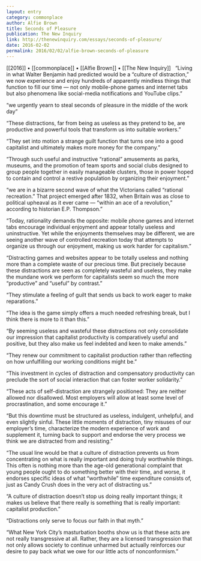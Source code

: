 ```yaml
---
layout: entry
category: commonplace
author: Alfie Brown
title: Seconds of Pleasure
publication: The New Inquiry
link: http://thenewinquiry.com/essays/seconds-of-pleasure/
date: 2016-02-02
permalink: 2016/02/02/alfie-brown-seconds-of-pleasure
---
```


[[2016]] • [[commonplace]] • [[Alfie Brown]] • [[The New Inquiry]]
 
“Living in what Walter Benjamin had predicted would be a “culture of distraction,” we now experience and enjoy hundreds of apparently mindless things that function to fill our time — not only mobile-phone games and internet tabs but also phenomena like social-media notifications and YouTube clips.”

“we urgently yearn to steal seconds of pleasure in the middle of the work day”

“These distractions, far from being as useless as they pretend to be, are productive and powerful tools that transform us into suitable workers.”

“They set into motion a strange guilt function that turns one into a good capitalist and ultimately makes more money for the company.”

“Through such useful and instructive “rational” amusements as parks, museums, and the promotion of team sports and social clubs designed to group people together in easily manageable clusters, those in power hoped to contain and control a restive population by organizing their enjoyment.”

“we are in a bizarre second wave of what the Victorians called “rational recreation.” That project emerged after 1832, when Britain was as close to political upheaval as it ever came — “within an ace of a revolution,” according to historian E.P. Thompson.”

“Today, rationality demands the opposite: mobile phone games and internet tabs encourage individual enjoyment and appear totally useless and uninstructive. Yet while the enjoyments themselves may be different, we are seeing another wave of controlled recreation today that attempts to organize us through our enjoyment, making us work harder for capitalism.”

“Distracting games and websites appear to be totally useless and nothing more than a complete waste of our precious time. But precisely because these distractions are seen as completely wasteful and useless, they make the mundane work we perform for capitalists seem so much the more “productive” and “useful” by contrast.”

“They stimulate a feeling of guilt that sends us back to work eager to make reparations.”

“The idea is the game simply offers a much needed refreshing break, but I think there is more to it than this.”

“By seeming useless and wasteful these distractions not only consolidate our impression that capitalist productivity is comparatively useful and positive, but they also make us feel indebted and keen to make amends.”

“They renew our commitment to capitalist production rather than reflecting on how unfulfilling our working conditions might be.”

“This investment in cycles of distraction and compensatory productivity can preclude the sort of social interaction that can foster worker solidarity.”

“These acts of self-distraction are strangely positioned: They are neither allowed nor disallowed. Most employers will allow at least some level of procrastination, and some encourage it.”

“But this downtime must be structured as useless, indulgent, unhelpful, and even slightly sinful. These little moments of distraction, tiny misuses of our employer’s time, characterize the modern experience of work and supplement it, turning back to support and endorse the very process we think we are distracted from and resisting.”

“The usual line would be that a culture of distraction prevents us from concentrating on what is really important and doing truly worthwhile things. This often is nothing more than the age-old generational complaint that young people ought to do something better with their time, and worse, it endorses specific ideas of what “worthwhile” time expenditure consists of, just as Candy Crush does in the very act of distracting us.”

“A culture of distraction doesn’t stop us doing really important things; it makes us believe that there really is something that is really important: capitalist production.”

“Distractions only serve to focus our faith in that myth.”

“What New York City’s masturbation booths show us is that these acts are not really transgressive at all. Rather, they are a licensed transgression that not only allows society to continue unharmed but actually reinforces our desire to pay back what we owe for our little acts of nonconformism.”
